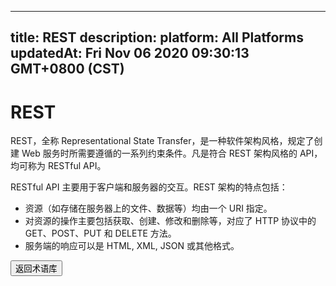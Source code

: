 
---
title: REST
description: 
platform: All Platforms
updatedAt: Fri Nov 06 2020 09:30:13 GMT+0800 (CST)
---
# REST
REST，全称 Representational State Transfer，是一种软件架构风格，规定了创建 Web 服务时所需要遵循的一系列约束条件。凡是符合 REST 架构风格的 API，均可称为 RESTful API。

RESTful API 主要用于客户端和服务器的交互。REST 架构的特点包括：

- 资源（如存储在服务器上的文件、数据等）均由一个 URI 指定。
- 对资源的操作主要包括获取、创建、修改和删除等，对应了 HTTP 协议中的 GET、POST、PUT 和 DELETE 方法。
- 服务端的响应可以是 HTML, XML, JSON 或其他格式。

<a href="../../cn/Agora%20Platform/terms.md"><button>返回术语库</button></a>

